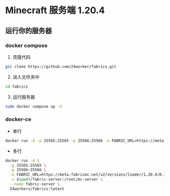 # Minecraft 服务端 1.20.4

## 运行你的服务器

### docker compose

1. 克隆代码
```bash
git clone https://github.com/24worker/fabrics.git
```
2. 进入文件夹中
```bash
cd fabrics
```
3. 运行服务器
```bash
sudo docker compose up -d
```

### docker-ce

- 单行
```bash
docker run -d -p 25565:25565 -p 25566:25566 -e FABRIC_URL=https://meta.fabricmc.net/v2/versions/loader/1.20.4/0.16.10/1.0.1/server/jar -v $(pwd)/fabric-server:/root/mc-server --name fabric-server 24workers/fabrics:latest
```

- 多行
```bash
docker run -d \
  -p 25565:25565 \
  -p 25566:25566 \
  -e FABRIC_URL=https://meta.fabricmc.net/v2/versions/loader/1.20.4/0.16.10/1.0.1/server/jar \
  -v $(pwd)/fabric-server:/root/mc-server \
  --name fabric-server \
  24workers/fabrics:latest
```